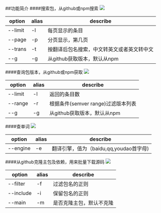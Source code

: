 ##功能简介
####搜索包，从github或npm搜索
![](./serch.jpg)

|  option | alias  | describe  |
| ------------ | ------------ | ------------ |
| --limit |-l |每页显示的条目 |
| --page| -p | 分页显示，第几页 |
| --trans| -t |按翻译后包名搜索，中文转英文或者英文转中文 |
| --g| -g |从github获取版本，默认从npm |

####查询包版本，从github或npm获取
![](./versions.jpg)

|  option | alias  | describe  |
| ------------ | ------------ | ------------ |
| --limit |-l |返回的条目数 |
| --range| -r | 根据条件(semver range)过滤版本列表 |
| --g| -g |从github获取版本，默认从npm |

####查单词
![](./trans.jpg)

|  option | alias  | describe  |
| ------------ | ------------ | ------------ |
| --engine |-e |翻译引擎，值为（baidu,qq,youdao首字母) |

####从github克隆主包及依赖，用来批量下载源码
![](./clone.jpg)

|  option | alias  | describe  |
| ------------ | ------------ | ------------ |
| --filter |-f |过滤包名的正则 |
| --include |-i |保留包名的正则 |
| --main |-m |是否克隆主包，默认不克隆 |

